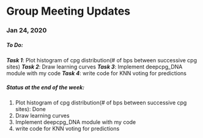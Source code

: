 # Group Meeting Updates
### Jan 24, 2020
  ##### To Do:
  _**Task 1**_: Plot histogram of cpg distribution(# of bps between successive cpg sites)
  _**Task 2**_: Draw learning curves
  _**Task 3**_: Implement deepcpg_DNA module with my code
  _**Task 4**_: write code for KNN voting for predictions
  
 ##### Status at the end of the week:
   1. Plot histogram of cpg distribution(# of bps between successive cpg sites): Done 
  2. Draw learning curves
  3. Implement deepcpg_DNA module with my code
  4. write code for KNN voting for predictions
